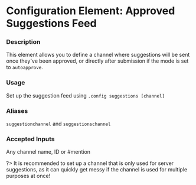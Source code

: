 # Configuration Element: Approved Suggestions Feed

### Description
This element allows you to define a channel where suggestions will be sent once they've been approved, or directly after submission if the mode is set to `autoapprove`.

### Usage
Set up the suggestion feed using `.config suggestions [channel]`

### Aliases
`suggestionchannel` and `suggestionschannel`

### Accepted Inputs
Any channel name, ID or #mention

?> It is recommended to set up a channel that is only used for server suggestions, as it can quickly get messy if the channel is used for multiple purposes at once!
